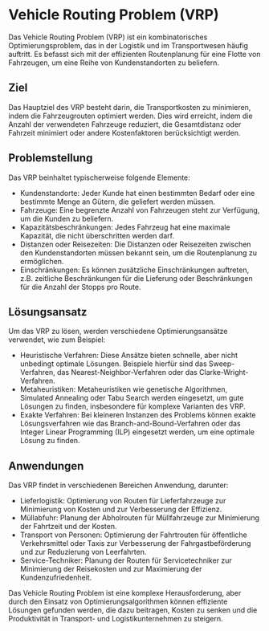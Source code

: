 # Vehicle Routing Problem (VRP)

Das Vehicle Routing Problem (VRP) ist ein kombinatorisches Optimierungsproblem, das in der Logistik und im Transportwesen häufig auftritt. Es befasst sich mit der effizienten Routenplanung für eine Flotte von Fahrzeugen, um eine Reihe von Kundenstandorten zu beliefern.

## Ziel

Das Hauptziel des VRP besteht darin, die Transportkosten zu minimieren, indem die Fahrzeugrouten optimiert werden. Dies wird erreicht, indem die Anzahl der verwendeten Fahrzeuge reduziert, die Gesamtdistanz oder Fahrzeit minimiert oder andere Kostenfaktoren berücksichtigt werden.

## Problemstellung

Das VRP beinhaltet typischerweise folgende Elemente:

* Kundenstandorte: Jeder Kunde hat einen bestimmten Bedarf oder eine bestimmte Menge an Gütern, die geliefert werden müssen.
* Fahrzeuge: Eine begrenzte Anzahl von Fahrzeugen steht zur Verfügung, um die Kunden zu beliefern.
* Kapazitätsbeschränkungen: Jedes Fahrzeug hat eine maximale Kapazität, die nicht überschritten werden darf.
* Distanzen oder Reisezeiten: Die Distanzen oder Reisezeiten zwischen den Kundenstandorten müssen bekannt sein, um die Routenplanung zu ermöglichen.
* Einschränkungen: Es können zusätzliche Einschränkungen auftreten, z.B. zeitliche Beschränkungen für die Lieferung oder Beschränkungen für die Anzahl der Stopps pro Route.

## Lösungsansatz

Um das VRP zu lösen, werden verschiedene Optimierungsansätze verwendet, wie zum Beispiel:

* Heuristische Verfahren: Diese Ansätze bieten schnelle, aber nicht unbedingt optimale Lösungen. Beispiele hierfür sind das Sweep-Verfahren, das Nearest-Neighbor-Verfahren oder das Clarke-Wright-Verfahren.
* Metaheuristiken: Metaheuristiken wie genetische Algorithmen, Simulated Annealing oder Tabu Search werden eingesetzt, um gute Lösungen zu finden, insbesondere für komplexe Varianten des VRP.
* Exakte Verfahren: Bei kleineren Instanzen des Problems können exakte Lösungsverfahren wie das Branch-and-Bound-Verfahren oder das Integer Linear Programming (ILP) eingesetzt werden, um eine optimale Lösung zu finden.

## Anwendungen

Das VRP findet in verschiedenen Bereichen Anwendung, darunter:

* Lieferlogistik: Optimierung von Routen für Lieferfahrzeuge zur Minimierung von Kosten und zur Verbesserung der Effizienz.
* Müllabfuhr: Planung der Abholrouten für Müllfahrzeuge zur Minimierung der Fahrtzeit und der Kosten.
* Transport von Personen: Optimierung der Fahrtrouten für öffentliche Verkehrsmittel oder Taxis zur Verbesserung der Fahrgastbeförderung und zur Reduzierung von Leerfahrten.
* Service-Techniker: Planung der Routen für Servicetechniker zur Minimierung der Reisekosten und zur Maximierung der Kundenzufriedenheit.

Das Vehicle Routing Problem ist eine komplexe Herausforderung, aber durch den Einsatz von Optimierungsalgorithmen können effiziente Lösungen gefunden werden, die dazu beitragen, Kosten zu senken und die Produktivität in Transport- und Logistikunternehmen zu steigern.

